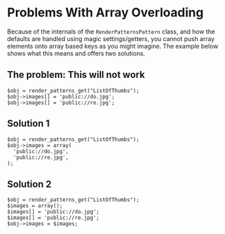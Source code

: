 # Problems With Array Overloading

Because of the internals of the `RenderPatternsPattern` class, and how the defaults are handled using magic settings/getters, you cannot push array elements onto array based keys as you might imagine.  The example below shows what this means and offers two solutions.

## The problem: This will not work

    $obj = render_patterns_get("ListOfThumbs");
    $obj->images[] = 'public://do.jpg';
    $obj->images[] = 'public://re.jpg';

## Solution 1

    $obj = render_patterns_get("ListOfThumbs");
    $obj->images = array(
      'public://do.jpg',
      'public://re.jpg',
    );

## Solution 2

    $obj = render_patterns_get("ListOfThumbs");
    $images = array();
    $images[] = 'public://do.jpg';
    $images[] = 'public://re.jpg';
    $obj->images = $images;
